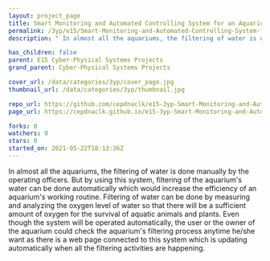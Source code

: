 ```yaml
---
layout: project_page
title: Smart Monitoring and Automated Controlling System for an Aquarium
permalink: /3yp/e15/Smart-Monitoring-and-Automated-Controlling-System-for-an-Aquarium/
description: " In almost all the aquariums, the filtering of water is done manually by the operating officers. But by using this system, filtering of the aquarium's water can be done automatically which would increase the efficiency of an aquarium's working routine. Filtering of water can be done by measuring and analyzing the oxygen level of water so that there will be a sufficient amount of oxygen for the survival of aquatic animals and plants. Even though the system will be operated automatically, the user or the owner of the aquarium could check the aquarium's filtering process anytime he/she want as there is a web page connected to this system which is updating automatically when all the filtering activities are happening."

has_children: false
parent: E15 Cyber-Physical Systems Projects
grand_parent: Cyber-Physical Systems Projects

cover_url: /data/categories/3yp/cover_page.jpg
thumbnail_url: /data/categories/3yp/thumbnail.jpg

repo_url: https://github.com/cepdnaclk/e15-3yp-Smart-Monitoring-and-Automated-Controlling-System-for-an-Aquarium
page_url: https://cepdnaclk.github.io/e15-3yp-Smart-Monitoring-and-Automated-Controlling-System-for-an-Aquarium

forks: 0
watchers: 0
stars: 0
started_on: 2021-05-22T18:13:36Z
---
```

 In almost all the aquariums, the filtering of water is done manually by the operating officers. But by using this system, filtering of the aquarium's water can be done automatically which would increase the efficiency of an aquarium's working routine. Filtering of water can be done by measuring and analyzing the oxygen level of water so that there will be a sufficient amount of oxygen for the survival of aquatic animals and plants. Even though the system will be operated automatically, the user or the owner of the aquarium could check the aquarium's filtering process anytime he/she want as there is a web page connected to this system which is updating automatically when all the filtering activities are happening.

